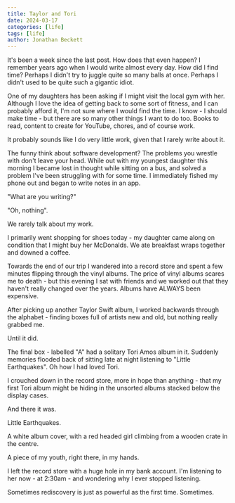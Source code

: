 ```yaml
---
title: Taylor and Tori
date: 2024-03-17
categories: [life]
tags: [life]
author: Jonathan Beckett
---
```


It's been a week since the last post. How does that even happen? I remember years ago when I would write almost every day. How did I find time? Perhaps I didn't try to juggle quite so many balls at once. Perhaps I didn't used to be quite such a gigantic idiot.

One of my daughters has been asking if I might visit the local gym with her. Although I love the idea of getting back to some sort of fitness, and I can probably afford it, I'm not sure where I would find the time. I know - I should make time - but there are so many other things I want to do too. Books to read, content to create for YouTube, chores, and of course work.

It probably sounds like I do very little work, given that I rarely write about it.

The funny think about software development? The problems you wrestle with don't leave your head. While out with my youngest daughter this morning I became lost in thought while sitting on a bus, and solved a problem I've been struggling with for some time. I immediately fished my phone out and began to write notes in an app.

"What are you writing?"

"Oh, nothing".

We rarely talk about my work.

I primarily went shopping for shoes today - my daughter came along on condition that I might buy her McDonalds. We ate breakfast wraps together and downed a coffee.

Towards the end of our trip I wandered into a record store and spent a few minutes flipping through the vinyl albums. The price of vinyl albums scares me to death - but this evening I sat with friends and we worked out that they haven't really changed over the years. Albums have ALWAYS been expensive.

After picking up another Taylor Swift album, I worked backwards through the alphabet - finding boxes full of artists new and old, but nothing really grabbed me.

Until it did.

The final box - labelled "A" had a solitary Tori Amos album in it. Suddenly memories flooded back of sitting late at night listening to "Little Earthquakes". Oh how I had loved Tori.

I crouched down in the record store, more in hope than anything - that my first Tori album might be hiding in the unsorted albums stacked below the display cases.

And there it was.

Little Earthquakes.

A white album cover, with a red headed girl climbing from a wooden crate in the centre.

A piece of my youth, right there, in my hands.

I left the record store with a huge hole in my bank account. I'm listening to her now - at 2:30am - and wondering why I ever stopped listening.

Sometimes rediscovery is just as powerful as the first time. Sometimes.